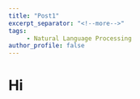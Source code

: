 ```yaml
---
title: "Post1"
excerpt_separator: "<!--more-->"
tags:
     - Natural Language Processing
author_profile: false
---
```


# Hi
